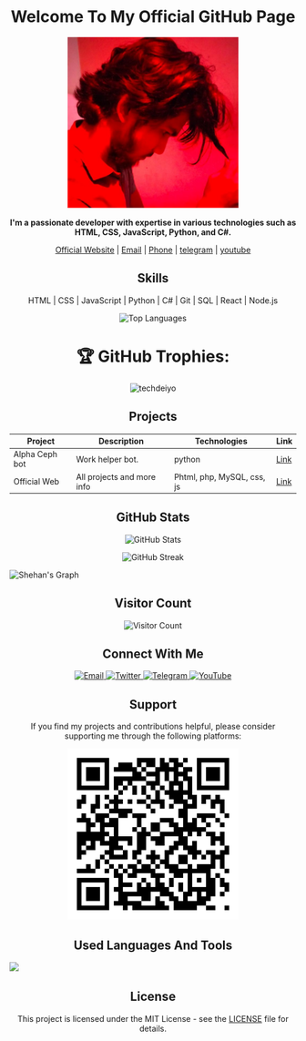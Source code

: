 <h1 align="center">Welcome To My Official GitHub Page</h1>

<p align="center">
  <img src="317637292_682952430162423_3462328783437838379_n.jpg" alt="Profile Picture" width="300">
</p>

<p align="center">
  <strong>I'm a passionate developer with expertise in various technologies such as HTML, CSS, JavaScript, Python, and C#.</strong>
</p>

<p align="center">
  <a href="http://gradientstudio.great-site.net/">Official Website</a> |
  <a href="mailto:alphacephtelebot@gmail.com">Email</a> |
  <a href="tel:+94774690541">Phone</a> |
  <a href="http://t.me/+94774690541">telegram</a> |
  <a href="https://www.youtube.com/@Gradient_Studio">youtube</a>
</p>


<h2 align="center">Skills</h2>

<p align="center">
  HTML | CSS | JavaScript | Python | C# | Git | SQL | React | Node.js
</p>
<p align="center">
  <img src="https://github-readme-stats.vercel.app/api/top-langs/?username=devshehan6&layout=compact&theme=radical" alt="Top Languages">
</p>

<h1 align="center">🏆 GitHub Trophies:</h1>
    <p align="center"> 
        <img src="https://github-profile-trophy.vercel.app/?username=devshehan6&theme=algolia" alt="techdeiyo" />
    </p>

<h2 align="center">Projects</h2>

<table align="center">
  <thead>
    <tr>
      <th>Project</th>
      <th>Description</th>
      <th>Technologies</th>
      <th>Link</th>
    </tr>
  </thead>
  <tbody>
    <tr>
      <td>Alpha Ceph bot</td>
      <td>Work helper bot. </td>
      <td>python</td>
      <td><a href="https://t.me/softwerastore">Link</a></td>
    </tr>
    <tr>
      <td>Official Web</td>
      <td>All projects and more info</td>
      <td>Phtml, php, MySQL, css, js</td>
      <td><a href="https://project2-url.com](http://gradientstudio.great-site.net/">Link</a></td>
    </tr>
    <!-- Add more projects here -->
  </tbody>
</table>

<h2 align="center">GitHub Stats</h2>

<p align="center">
  <img src="https://github-readme-stats.vercel.app/api?username=devshehan6&show_icons=true&theme=dark" alt="GitHub Stats">
</p>

<p align="center">
  <img src="https://github-readme-streak-stats.herokuapp.com/?user=devshehan6&theme=dark" alt="GitHub Streak">
</p>

![Shehan's Graph](https://github-readme-activity-graph.vercel.app/graph?username=devshehan6&custom_title=Shehan%20Rajapaksha%27s%20GitHub%20Activity%20Graph&bg_color=0D1117&color=7F3FBF&line=7F3FBF&point=7F3FBF&area_color=FFFFFF&title_color=FFFFFF&area=true)

<h2 align="center">Visitor Count</h2>

<p align="center">
  <img src="https://profile-counter.glitch.me/devshehan6/count.svg" alt="Visitor Count">
</p>

<h2 align="center">Connect With Me</h2>

<p align="center">
  <a href="mailto:alphacephtelebot@gmail.com">
    <img src="https://img.shields.io/badge/Email-%23EA4335.svg?&style=for-the-badge&logo=Gmail&logoColor=white" alt="Email">
  </a>
  <a href="https://twitter.com/shehanrajapaks9?t=9RW27BiEzE8CUuXAbKJ-lA&s=09">
    <img src="https://img.shields.io/badge/Twitter-%231DA1F2.svg?&style=for-the-badge&logo=Twitter&logoColor=white" alt="Twitter">
  </a>
  <a href="http://t.me/+94774690541">
    <img src="https://img.shields.io/badge/Telegram-%230077B5.svg?&style=for-the-badge&logo=Telegram&logoColor=white" alt="Telegram">
  </a>
  <a href="https://www.youtube.com/@Gradient_Studio">
    <img src="https://img.shields.io/badge/YouTube-%23FF0000.svg?&style=for-the-badge&logo=YouTube&logoColor=white" alt="YouTube">
  </a>
</p>

<h2 align="center">Support</h2>

<p align="center">
  If you find my projects and contributions helpful, please consider supporting me through the following platforms:
</p>



<p align="center">
  <img src="qrcode.png" alt="Profile Picture" width="300">
</p>

<h2 align="center">Used Languages And Tools</h2>

<p align="left">
    <img src="https://skillicons.dev/icons?i=csharp,java,python,vue,angular,javascript,typescript,html,css,arduino,bootstrap,vuetify,github,mysql,nodejs,photoshop,premierepro,vscode,visualstudio,linux,php,desktopapplication,webapp,androidapp,apidevelopment,unity,unreal,blender,docker,mongodb" />
</p>



<h2 align="center">License</h2>

<p align="center">
  This project is licensed under the MIT License - see the <a href="LICENSE">LICENSE</a> file for details.
</p>
